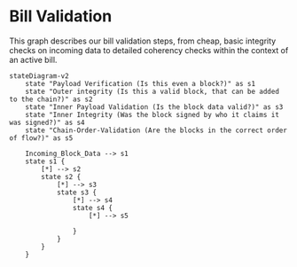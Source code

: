 # Bill Validation

This graph describes our bill validation steps, from cheap, basic integrity checks on incoming data to
detailed coherency checks within the context of an active bill.

```mermaid
stateDiagram-v2
    state "Payload Verification (Is this even a block?)" as s1
    state "Outer integrity (Is this a valid block, that can be added to the chain?)" as s2
    state "Inner Payload Validation (Is the block data valid?)" as s3
    state "Inner Integrity (Was the block signed by who it claims it was signed?)" as s4
    state "Chain-Order-Validation (Are the blocks in the correct order of flow?)" as s5

    Incoming_Block_Data --> s1
    state s1 {
        [*] --> s2
        state s2 {
            [*] --> s3
            state s3 {
                [*] --> s4
                state s4 {
                    [*] --> s5
                    
                }
            }
        }
    }

```
